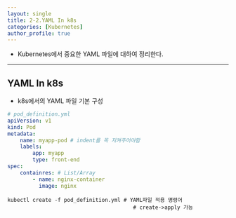 ```yaml
---
layout: single
title: 2-2.YAML In k8s
categories: [Kubernetes]
author_profile: true
---
```


- Kubernetes에서 중요한 YAML 파일에 대하여 정리한다.

---

## YAML In k8s

- k8s에서의 YAML 파일 기본 구성
```yaml
# pod_definition.yml
apiVersion: v1
kind: Pod
metadata:
    name: myapp-pod # indent를 꼭 지켜주어야함
    labels:
        app: myapp
        type: front-end
spec:
    containres: # List/Array
        - name: nginx-container
          image: nginx
```
```shell
kubectl create -f pod_definition.yml # YAML파일 적용 명령어
                                        # create->apply 가능 
```

<br>





